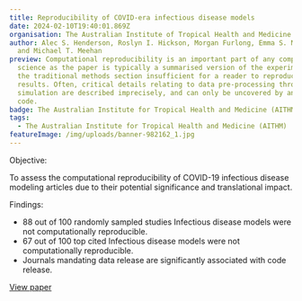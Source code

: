 ```yaml
---
title: Reproducibility of COVID-era infectious disease models
date: 2024-02-10T19:40:01.869Z
organisation: The Australian Institute of Tropical Health and Medicine (AITHM)
author: Alec S. Henderson, Roslyn I. Hickson, Morgan Furlong, Emma S. McBryde
  and Michael T. Meehan
preview: Computational reproducibility is an important part of any computational
  science as the paper is typically a summarised version of the experiments with
  the traditional methods section insufficient for a reader to reproduce the
  results. Often, critical details relating to data pre-processing through to
  simulation are described imprecisely, and can only be uncovered by analysing
  code.
badge: The Australian Institute for Tropical Health and Medicine (AITHM)
tags:
  - The Australian Institute for Tropical Health and Medicine (AITHM)
featureImage: /img/uploads/banner-982162_1.jpg
---
```

Objective: 

To assess the computational reproducibility of COVID-19 infectious disease modeling articles due to their potential significance and translational impact. 

Findings:

* 88 out of 100 randomly sampled studies Infectious disease models were not computationally reproducible.
* 67 out of 100 top cited Infectious disease models were not computationally reproducible.
* Journals mandating data release are significantly associated with code release.

<a href="https://doi.org/10.1016/j.epidem.2024.100743" target="_blank">
View paper
</a>